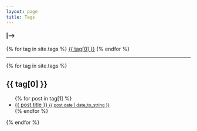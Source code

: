 ```yaml
---
layout: page
title: Tags
---
```


<div>
  <h4 class="inline">|--></h4>
  {% for tag in site.tags %}
  <a href="#{{ tag[0] | slugify }}">{{ tag[0] }}</a>
  {% endfor %}
</div>
<hr/>
<div>
  {% for tag in site.tags %}
  <h2 id="{{ tag[0] | slugify }}">{{ tag[0] }}</h2>
  <ul>
    {% for post in tag[1] %}
    <li>
      <a href="{{ site.baseurl }}{{ post.url }}">
      {{ post.title }}
      <small class="date">{{ post.date | date_to_string }}</small>
      </a>
    </li>
    {% endfor %}
  </ul>
  {% endfor %}
</div>